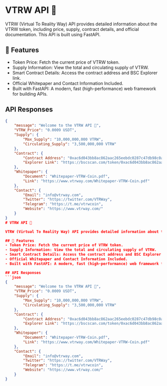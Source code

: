 # VTRW API 🚀

VTRW (Virtual To Reality Way) API provides detailed information about the VTRW token, including price, supply, contract details, and official documentation. This API is built using FastAPI.

## 🌟 Features
- Token Price: Fetch the current price of VTRW token.
- Supply Information: View the total and circulating supply of VTRW.
- Smart Contract Details: Access the contract address and BSC Explorer link.
- Official Whitepaper and Contact Information Included.
- Built with FastAPI: A modern, fast (high-performance) web framework for building APIs.

## API Responses
```json
{
    "message": "Welcome to the VTRW API 🚀",
    "VTRW_Price": "0.0009 USDT",
    "Supply": {
        "Max_Supply": "10,000,000,000 VTRW",
        "Circulating_Supply": "3,500,000,000 VTRW"
    },
    "Contract": {
        "Contract Address": "0xac6d043bb8ac862aac265eebdc0287c47db98c0a",
        "Explorer Link": "https://bscscan.com/token/0xac6d043bb8ac862aac265eebdc0287c47db98c0a"
    },
    "Whitepaper": {
        "Document": "Whitepaper-VTRW-Coin.pdf",
        "Link": "https://www.vtrway.com/Whitepaper-VTRW-Coin.pdf"
    },
    "Contact": {
        "Email": "info@vtrway.com",
        "Twitter": "https://twitter.com/VTRWay",
        "Telegram": "https://t.me/vtrwcoin",
        "Website": "https://www.vtrway.com/"
    }
}
# VTRW API 🚀

VTRW (Virtual To Reality Way) API provides detailed information about the VTRW token, including price, supply, contract details, and official documentation. This API is built using FastAPI.

## 🌟 Features
- Token Price: Fetch the current price of VTRW token.
- Supply Information: View the total and circulating supply of VTRW.
- Smart Contract Details: Access the contract address and BSC Explorer link.
- Official Whitepaper and Contact Information Included.
- Built with FastAPI: A modern, fast (high-performance) web framework for building APIs.

## API Responses
```json
{
    "message": "Welcome to the VTRW API 🚀",
    "VTRW_Price": "0.0009 USDT",
    "Supply": {
        "Max_Supply": "10,000,000,000 VTRW",
        "Circulating_Supply": "3,500,000,000 VTRW"
    },
    "Contract": {
        "Contract Address": "0xac6d043bb8ac862aac265eebdc0287c47db98c0a",
        "Explorer Link": "https://bscscan.com/token/0xac6d043bb8ac862aac265eebdc0287c47db98c0a"
    },
    "Whitepaper": {
        "Document": "Whitepaper-VTRW-Coin.pdf",
        "Link": "https://www.vtrway.com/Whitepaper-VTRW-Coin.pdf"
    },
    "Contact": {
        "Email": "info@vtrway.com",
        "Twitter": "https://twitter.com/VTRWay",
        "Telegram": "https://t.me/vtrwcoin",
        "Website": "https://www.vtrway.com/"
    }
}
